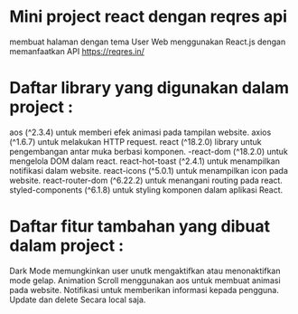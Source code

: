 # Mini project react dengan reqres api

membuat halaman dengan tema User Web menggunakan React.js dengan memanfaatkan API https://reqres.in/

# Daftar library yang digunakan dalam project :

aos (^2.3.4) untuk memberi efek animasi pada tampilan website.
axios (^1.6.7) untuk melakukan HTTP request.
react (^18.2.0) library untuk pengembangan antar muka berbasi komponen.
-react-dom (^18.2.0) untuk mengelola DOM dalam react.
react-hot-toast (^2.4.1) untuk menampilkan notifikasi dalam website.
react-icons (^5.0.1) untuk menampilkan icon pada website.
react-router-dom (^6.22.2) untuk menangani routing pada react.
styled-components (^6.1.8) untuk styling komponen dalam aplikasi React.

# Daftar fitur tambahan yang dibuat dalam project :

Dark Mode memungkinkan user unutk mengaktifkan atau menonaktifkan mode gelap.
Animation Scroll menggunakan aos untuk membuat animasi pada website.
Notifikasi untuk memberikan informasi kepada pengguna.
Update dan delete Secara local saja.
